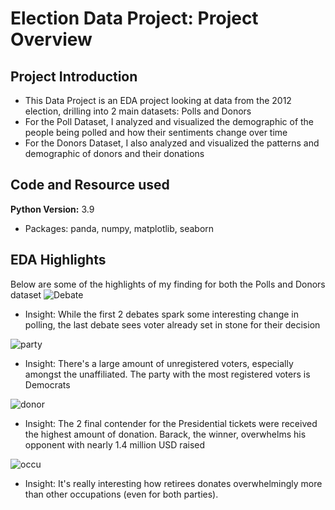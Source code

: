 # Election Data Project: Project Overview

## Project Introduction
* This Data Project is an EDA project looking at data from the 2012 election, drilling into 2 main datasets: Polls and Donors
* For the Poll Dataset, I analyzed and visualized the demographic of the people being polled and how their sentiments change over time 
* For the Donors Dataset, I also analyzed and visualized the patterns and demographic of donors and their donations

## Code and Resource used
**Python Version:** 3.9
* Packages: panda, numpy, matplotlib, seaborn 

## EDA Highlights
Below are some of the highlights of my finding for both the Polls and Donors dataset
![Debate](https://user-images.githubusercontent.com/112133254/192903357-1fb31230-ad89-4ac5-9b96-1d57963221dd.png)
* Insight: While the first 2 debates spark some interesting change in polling, the last debate sees voter already set in stone for their decision

![party](https://user-images.githubusercontent.com/112133254/192903362-b132e1ef-a96f-4409-bf9d-5170cf795dc2.png)
* Insight: There's a large amount of unregistered voters, especially amongst the unaffiliated. The party with the most registered voters is Democrats

![donor](https://user-images.githubusercontent.com/112133254/192903515-8c9005e3-d345-473b-be58-b4241d4dffde.png)
* Insight: The 2 final contender for the Presidential tickets were received the highest amount of donation. Barack, the winner, overwhelms his opponent with nearly 1.4 million USD raised

![occu](https://user-images.githubusercontent.com/112133254/192903669-49ce5c07-06f4-43a8-a571-011e559e8ad7.png)
* Insight: It's really interesting how retirees donates overwhelmingly more than other occupations (even for both parties).


